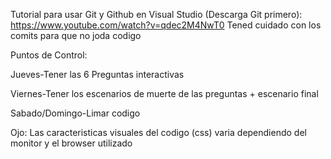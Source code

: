 Tutorial para usar Git y Github en Visual Studio (Descarga Git primero):
https://www.youtube.com/watch?v=qdec2M4NwT0
Tened cuidado con los comits para que no joda codigo

Puntos de Control:

Jueves-Tener las 6 Preguntas interactivas

Viernes-Tener los escenarios de muerte de las preguntas + escenario final

Sabado/Domingo-Limar codigo

Ojo: Las caracteristicas visuales del codigo (css) varia dependiendo del monitor y el browser utilizado
